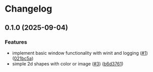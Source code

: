 # Changelog

## 0.1.0 (2025-09-04)


### Features

* implement basic window functionality with winit and logging ([#1](https://github.com/burdockcascade/rgfx/issues/1)) ([021bc5a](https://github.com/burdockcascade/rgfx/commit/021bc5a0665d35a33226eb079107f1ad6162a928))
* simple 2d shapes with color or image ([#3](https://github.com/burdockcascade/rgfx/issues/3)) ([b6d3761](https://github.com/burdockcascade/rgfx/commit/b6d37612880dbe80a3cfd8126fc9ef35318b5e2d))
